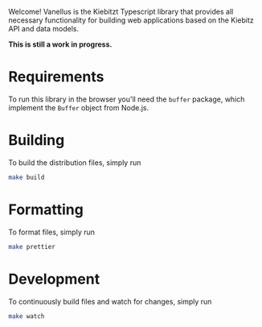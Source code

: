 Welcome! Vanellus is the Kiebitzt Typescript library that provides
all necessary functionality for building web applications based on
the Kiebitz API and data models.

**This is still a work in progress.**

# Requirements

To run this library in the browser you'll need the `buffer` package, which implement the `Buffer` object from Node.js.

# Building

To build the distribution files, simply run

```bash
make build
```

# Formatting

To format files, simply run

```bash
make prettier
```

# Development

To continuously build files and watch for changes, simply run

```bash
make watch
```
